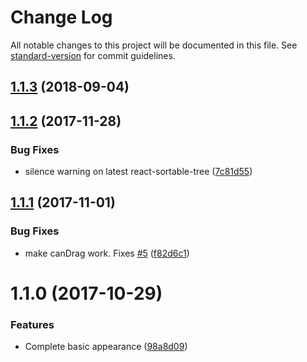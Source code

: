 # Change Log

All notable changes to this project will be documented in this file. See [standard-version](https://github.com/conventional-changelog/standard-version) for commit guidelines.

<a name="1.1.3"></a>
## [1.1.3](https://github.com/frontend-collective/react-sortable-tree-theme-file-explorer/compare/v1.1.2...v1.1.3) (2018-09-04)



<a name="1.1.2"></a>
## [1.1.2](https://github.com/frontend-collective/react-sortable-tree-theme-file-explorer/compare/v1.1.1...v1.1.2) (2017-11-28)


### Bug Fixes

* silence warning on latest react-sortable-tree ([7c81d55](https://github.com/frontend-collective/react-sortable-tree-theme-file-explorer/commit/7c81d55))



<a name="1.1.1"></a>
## [1.1.1](https://github.com/frontend-collective/react-sortable-tree-theme-file-explorer/compare/v1.1.0...v1.1.1) (2017-11-01)


### Bug Fixes

* make canDrag work. Fixes [#5](https://github.com/frontend-collective/react-sortable-tree-theme-file-explorer/issues/5) ([f82d6c1](https://github.com/frontend-collective/react-sortable-tree-theme-file-explorer/commit/f82d6c1))



<a name="1.1.0"></a>
# 1.1.0 (2017-10-29)


### Features

* Complete basic appearance ([98a8d09](https://github.com/frontend-collective/react-sortable-tree/commit/98a8d09))
